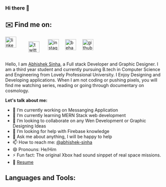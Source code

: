 ### Hi there 👋

## ✉️ Find me on:

 
<p>
   <a href="https://linkedin.com/in/charalambosioannou" target="_blank" rel="noopener noreferrer"> <img src="https://cdn.jsdelivr.net/npm/simple-icons@v3/icons/linkedin.svg" alt="linkedin" width="35"  style=" margin-right:20px"></a>
  <a href="https://twitter.com/home" target="_blank" rel="noopener noreferrer"> <img src="https://external-content.duckduckgo.com/iu/?u=https%3A%2F%2Fimage.flaticon.com%2Ficons%2Fpng%2F512%2F23%2F23931.png&f=1&nofb=1" alt="twitter" width="35"  style="vertical-align:top; margin:15px"></a>
  <a href="https://www.instagram.com/_abhishek_sinha/" target="_blank" rel="noopener noreferrer"> <img src="https://external-content.duckduckgo.com/iu/?u=https%3A%2F%2Fmaxcdn.icons8.com%2FShare%2Ficon%2Fwin8%2FLogos%2Finstagram_new1600.png&f=1&nofb=1" alt="instagram" width="35"  style="vertical-align:top; margin:8px"></a>
  <a href=https://www.behance.net/abhisheksinha8" target="_blank" rel="noopener noreferrer"> <img src="https://external-content.duckduckgo.com/iu/?u=https%3A%2F%2Fcdn3.iconfinder.com%2Fdata%2Ficons%2Fpicons-social%2F57%2F77-behance-512.png&f=1&nofb=1" alt="behance" width="35"  style="vertical-align:top; margin:8px"></a>
  <a href=https://github.com/abhisheksinha332" target="_blank" rel="noopener noreferrer"> <img src="https://external-content.duckduckgo.com/iu/?u=https%3A%2F%2Fcdn.afterdawn.fi%2Fv3%2Fnews%2Foriginal%2Fgithub-logo.png&f=1&nofb=1" alt="github" width="35"  style="vertical-align:top; margin:8px"></a>
  
</p>


Hello, I am [Abhishek Sinha](https://abhishek-sinha.netlify.app/), a Full stack Developer and Graphic Designer. I am a third year student and currently pursuing B.tech in Computer Science and Engineering from Lovely Professional University. I Enjoy Designing and Developing applications. When I am not coding or pushing pixels, you will find me watching series, reading or going through documentary on cosmology.

**Let's talk about me:**

- 🔭 I’m currently working on Messanging Application
- 🌱 I’m currently learning MERN Stack web development
- 👯 I’m looking to collaborate on any Wen Development or Graphic Designing Ideas
- 🤔 I’m looking for help with Firebase knowledge
- 💬 Ask me about anything, I will be happy to help
- 📫 How to reach me: [@abhishek-sinha](https://www.linkedin.com/in/abhishek-sinha-5007bb169/)
- 😄 Pronouns: He/Him
- ⚡ Fun fact: The original Xbox had sound sinppet of real space missions.
- 📝 [Resume](https://abhishek-sinha.netlify.app/assets/doc/resume1-min.pdf)


## Languages and Tools:

